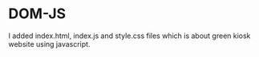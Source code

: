 # DOM-JS
I added index.html, index.js and style.css files which is about green kiosk website using javascript.
